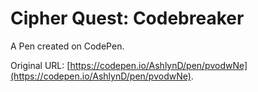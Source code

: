 # Cipher Quest: Codebreaker

A Pen created on CodePen.

Original URL: [https://codepen.io/AshlynD/pen/pvodwNe](https://codepen.io/AshlynD/pen/pvodwNe).

